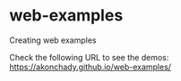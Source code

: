 # web-examples
Creating web examples

Check the following URL to see the demos:
https://akonchady.github.io/web-examples/
